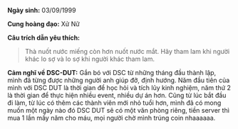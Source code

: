 **Ngày sinh:** 03/09/1999


**Cung hoàng đạo:** Xử Nữ


**Câu trích dẫn yêu thích:**
> Thà nuốt nước miếng còn hơn nuốt nước mắt. Hãy tham lam khi người khác lo sợ và lo sợ khi người khác tham lam.

**Cảm nghĩ về DSC-DUT:** Gắn bó với DSC từ những tháng đầu thành lập, mình đã từng được những người anh giúp đỡ, định hướng. Năm đầu tiên của mình với DSC DUT là thời gian để học hỏi và tích lũy kinh nghiệm, năm thứ 2 là thời gian để thực hiện nhiều event, nhiều dự án hơn. Cũng từ lúc bắt đầu đi làm, từ lúc có thêm các thành viên mới nhỏ tuổi hơn, mình đã có mong muốn một ngày nào đó DSC DUT sẽ có một văn phòng riêng, tiền server thì mua 1 lần mấy năm cho máu, mọi người chờ mình trúng coin nhaaaaaa.
